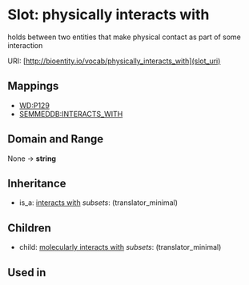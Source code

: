 # Slot: physically interacts with


holds between two entities that make physical contact as part of some interaction

URI: [http://bioentity.io/vocab/physically_interacts_with](slot_uri)
## Mappings

 * [WD:P129](http://purl.obolibrary.org/obo/WD_P129)
 * [SEMMEDDB:INTERACTS_WITH](http://purl.obolibrary.org/obo/SEMMEDDB_INTERACTS_WITH)
## Domain and Range

None -> **string**
## Inheritance

 *  is_a: [interacts with](interacts_with.md) *subsets*: (translator_minimal)
## Children

 *  child: [molecularly interacts with](molecularly_interacts_with.md) *subsets*: (translator_minimal)
## Used in

